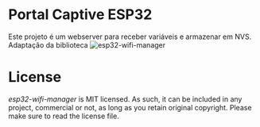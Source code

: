 # Portal Captive ESP32

Este projeto é um webserver para receber variáveis e armazenar em NVS.
Adaptação da biblioteca ![esp32-wifi-manager](https://github.com/tonyp7/esp32-wifi-manager#adding-esp32-wifi-manager-to-your-code)
# License
*esp32-wifi-manager* is MIT licensed. As such, it can be included in any project, commercial or not, as long as you retain original copyright. Please make sure to read the license file.
